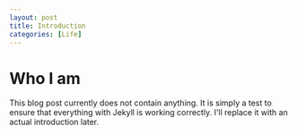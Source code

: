 ```yaml
---
layout: post
title: Introduction
categories: [Life]
---
```


# Who I am

This blog post currently does not contain anything. It is simply a test to ensure that everything with Jekyll is working correctly. I'll replace it with an actual introduction later.
